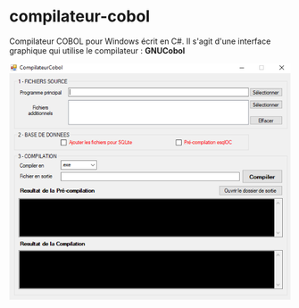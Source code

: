 # compilateur-cobol

Compilateur COBOL pour Windows écrit en C#.
Il s'agit d'une interface graphique qui utilise le compilateur : **GNUCobol**

![Interface](/doc/Compilateur.PNG)
